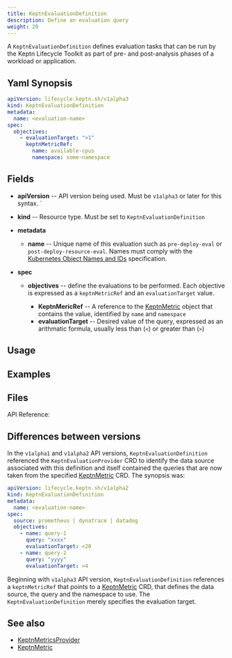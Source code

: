 ```yaml
---
title: KeptnEvaluationDefinition
description: Define an evaluation query
weight: 20
---
```


A `KeptnEvaluationDefinition` defines evaluation tasks
that can be run by the Keptn Lifecycle Toolkit
as part of pre- and post-analysis phases of a workload or application.

## Yaml Synopsis

```yaml
apiVersion: lifecycle.keptn.sh/v1alpha3
kind: KeptnEvaluationDefinition
metadata:
  name: <evaluation-name>
spec:
  objectives:
    - evaluationTarget: ">1"
      keptnMetricRef:
        name: available-cpus
        namespace: some-namespace
```

## Fields

* **apiVersion** -- API version being used.
  Must be `v1alpha3` or later for this syntax.
`
* **kind** -- Resource type.
   Must be set to `KeptnEvaluationDefinition`

* **metadata**
  * **name** -- Unique name of this evaluation
    such as `pre-deploy-eval` or `post-deploy-resource-eval`.
    Names must comply with the
    [Kubernetes Object Names and IDs](https://kubernetes.io/docs/concepts/overview/working-with-objects/names/#dns-subdomain-names)
    specification.

* **spec**

  * **objectives** -- define the evaluations to be performed.
     Each objective is expressed as a `keptnMetricRef`
     and an `evaluationTarget` value.

    * **KeptnMericRef** -- A reference to the
      [KeptnMetric](metric) object that contains the value,
      identified by `name` and `namespace`
    * **evaluationTarget** -- Desired value of the query,
       expressed as an arithmatic formula,
       usually less than (`<`) or greater than (`>`)

## Usage

## Examples

## Files

API Reference:

## Differences between versions

In the `v1alpha1` and `v1alpha2` API versions,
`KeptnEvaluationDefinition` referenced the `KeptnEvaluationProvider` CRD
to identify the data source associated with this definition
and itself contained the queries
that are now taken from the specified [KeptnMetric](metric.md) CRD.
The synopsis was:

```yaml
apiVersion: lifecycle.keptn.sh/v1alpha2
kind: KeptnEvaluationDefinition
metadata:
  name: <evaluation-name>
spec:
  source: prometheus | dynatrace | datadog
  objectives:
    - name: query-1
      query: "xxxx"
      evaluationTarget: <20
    - name: query-2
      query: "yyyy"
      evaluationTarget: >4
```

Beginning with `v1alpha3` API version,
`KeptnEvaluationDefinition` references a `keptnMetricRef`
that points to a [KeptnMetric](metric.md) CRD,
that defines the data source, the query and the namespace to use.
The `KeptnEvaluationDefinition` merely specifies the evaluation target.

## See also

* [KeptnMetricsProvider](metricsprovider.md)
* [KeptnMetric](metric.md)
